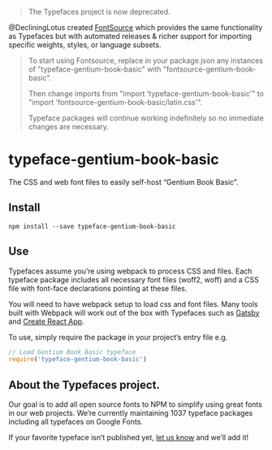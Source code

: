 >The Typefaces project is now deprecated.

@DecliningLotus created
[FontSource](https://github.com/fontsource/fontsource) which provides the
same functionality as Typefaces but with automated releases & richer
support for importing specific weights, styles, or language subsets.
>
>To start using Fontsource, replace in your package.json any instances of
"typeface-gentium-book-basic" with "fontsource-gentium-book-basic".
>
> Then change imports from "import 'typeface-gentium-book-basic'" to "import 'fontsource-gentium-book-basic/latin.css'".
>
>Typeface packages will continue working indefinitely so no immediate
>changes are necessary.

# typeface-gentium-book-basic

The CSS and web font files to easily self-host “Gentium Book Basic”.

## Install

`npm install --save typeface-gentium-book-basic`

## Use

Typefaces assume you’re using webpack to process CSS and files. Each typeface
package includes all necessary font files (woff2, woff) and a CSS file with
font-face declarations pointing at these files.

You will need to have webpack setup to load css and font files. Many tools built
with Webpack will work out of the box with Typefaces such as [Gatsby](https://github.com/gatsbyjs/gatsby)
and [Create React App](https://github.com/facebookincubator/create-react-app).

To use, simply require the package in your project’s entry file e.g.

```javascript
// Load Gentium Book Basic typeface
require('typeface-gentium-book-basic')
```

## About the Typefaces project.

Our goal is to add all open source fonts to NPM to simplify using great fonts in
our web projects. We’re currently maintaining 1037 typeface packages
including all typefaces on Google Fonts.

If your favorite typeface isn’t published yet, [let us know](https://github.com/KyleAMathews/typefaces)
and we’ll add it!
